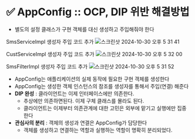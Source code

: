 # ✅ AppConfig :: OCP, DIP 위반 해결방법

- 별도의 설정 클래스가 구현 객체를 대신 생성하고 주입해줘야 한다

SmsServiceImpl 생성자 주입 코드 추가
![스크린샷 2024-10-30 오후 5 31 41](https://github.com/user-attachments/assets/0a14287d-142c-492b-8d64-2eb3c38309b6)

CustServiceImpl 생성자 주입 코드 추가
![스크린샷 2024-10-30 오후 5 32 00](https://github.com/user-attachments/assets/1e57b91d-4b29-42b3-ad4b-08970e028da5)


SmsFilterImpl 생성자 주입 코드 추가
![스크린샷 2024-10-30 오후 5 31 52](https://github.com/user-attachments/assets/a7ca3dee-ed8f-44af-812f-dfeccf30644b)


- AppConfig는 애플리케이션의 실제 동작에 필요한 구현 객체를 생성한다
- AppConfig는 생성한 객체 인스턴스의 참조를 생성자를 통해서 주입(연결) 해준다
- **DIP 완성**  : 클라이언트는 이제 인터페이스에만 의존한다. 
	- 추상에만 의존하면된다. 이제 구체 클래스를 몰라도 된다.
	- 클라이언트는 이제부터 의존관계에 대한 고민은 외부에 맡기고 실행에만 집중한다
- **관심사의 분리** : 객체의 생성과 연결은 AppConfig가 담당한다
	- 객체를 생성하고 연결하는 역할과 실행하는 역할이 명확히 분리되었다.
